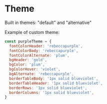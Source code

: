 # Theme

Built in themes: "default" and "alternative"

Example of custom theme:

```js
const purpleTheme = {
  fontColorHeader: 'rebeccapurple',
  fontColorBody: 'rebeccapurple',
  fontColorAlternate: 'plum',
  bgHeader: 'gold',
  bgColor: 'plum',
  bgColorHover: 'violet',
  bgAlternate: 'rebeccapurple',
  borderTableBody: '1px solid blueviolet',
  borderTableHeader: '1px solid blueviolet',
  borderRows: '1px solid blueviolet',
  borderColumns: '1px solid blueviolet',
}
```
